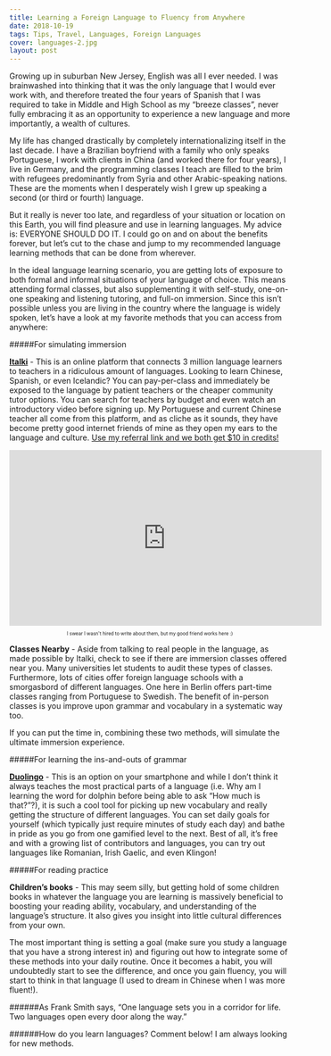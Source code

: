 ```yaml
---
title: Learning a Foreign Language to Fluency from Anywhere
date: 2018-10-19
tags: Tips, Travel, Languages, Foreign Languages
cover: languages-2.jpg
layout: post
---
```


Growing up in suburban New Jersey, English was all I ever needed. I was brainwashed into thinking that it was the only language that I would ever work with, and therefore treated the four years of Spanish that I was required to take in Middle and High School as my “breeze classes”, never fully embracing it as an opportunity to experience a new language and more importantly, a wealth of cultures.

My life has changed drastically by completely internationalizing itself in the last decade. I have a Brazilian boyfriend with a family who only speaks Portuguese, I work with clients in China (and worked there for four years), I live in Germany, and the programming classes I teach are filled to the brim with refugees predominantly from Syria and other Arabic-speaking nations. These are the moments when I desperately wish I grew up speaking a second (or third or fourth) language.

But it really is never too late, and regardless of your situation or location on this Earth, you will find pleasure and use in learning languages. My advice is: EVERYONE SHOULD DO IT. I could go on and on about the benefits forever, but let’s cut to the chase and jump to my recommended language learning methods that can be done from wherever.

In the ideal language learning scenario, you are getting lots of exposure to both formal and informal situations of your language of choice. This means attending formal classes, but also supplementing it with self-study, one-on-one speaking and listening tutoring, and full-on immersion. Since this isn’t possible unless you are living in the country where the language is widely spoken, let’s have a look at my favorite methods that you can access from anywhere:

#####For simulating immersion

[<b>Italki</b>](https://www.italki.com/home) - This is an online platform that connects 3 million language learners to teachers in a ridiculous amount of languages. Looking to learn Chinese, Spanish, or even Icelandic? You can pay-per-class and immediately be exposed to the language by patient teachers or the cheaper community tutor options. You can search for teachers by budget and even watch an introductory video before signing up. My Portuguese and current Chinese teacher all come from this platform, and as cliche as it sounds, they have become pretty good internet friends of mine as they open my ears to the language and culture. [Use my referral link and we both get $10 in credits!](https://www.italki.com/i/C0BAee?hl=en_us)

<iframe width="560" height="315" src="https://www.youtube.com/embed/GzdAwuSwrMQ" frameborder="0" allow="autoplay; encrypted-media" allowfullscreen></iframe>
<center><p style="font-size: .6em;">I swear I wasn't hired to write about them, but my good friend works here :)</p></center>

<b>Classes Nearby</b> - Aside from talking to real people in the language, as made possible by Italki, check to see if there are immersion classes offered near you. Many universities let students to audit these types of classes. Furthermore, lots of cities offer foreign language schools with a smorgasbord of different languages. One here in Berlin offers part-time classes ranging from Portuguese to Swedish. The benefit of in-person classes is you improve upon grammar and vocabulary in a systematic way too.

If you can put the time in, combining these two methods, will simulate the ultimate immersion experience.

#####For learning the ins-and-outs of grammar

[<b>Duolingo</b>](https://www.duolingo.com/) - This is an option on your smartphone and while I don’t think it always teaches the most practical parts of a language (i.e. Why am I learning the word for dolphin before being able to ask “How much is that?”?), it is such a cool tool for picking up new vocabulary and really getting the structure of different languages. You can set daily goals for yourself (which typically just require minutes of study each day) and bathe in pride as you go from one gamified level to the next. Best of all, it’s free and with a growing list of contributors and languages, you can try out languages like Romanian, Irish Gaelic, and even Klingon!

#####For reading practice

<b>Children’s books</b> - This may seem silly, but getting hold of some children books in whatever the language you are learning is massively beneficial to boosting your reading ability, vocabulary, and understanding of the language’s structure. It also gives you insight into little cultural differences from your own.

The most important thing is setting a goal (make sure you study a language that you have a strong interest in) and figuring out how to integrate some of these methods into your daily routine. Once it becomes a habit, you will undoubtedly start to see the difference, and once you gain fluency, you will start to think in that language (I used to dream in Chinese when I was more fluent!).

######As Frank Smith says, “One language sets you in a corridor for life. Two languages open every door along the way.”


######How do you learn languages? Comment below! I am always looking for new methods.

